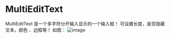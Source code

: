 MultiEditText
=============

MultiEditText 是一个多字符分开输入显示的一个输入框！
可设置长度，是否隐藏文本，颜色 、边框等！
如图：
![image](https://github.com/arlong/MultiEditText/demo_pic.jpg)
